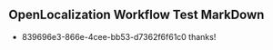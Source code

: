 ## OpenLocalization Workflow Test MarkDown
* 839696e3-866e-4cee-bb53-d7362f6f61c0 thanks!

<!--HONumber=Aug16_HO3-->


